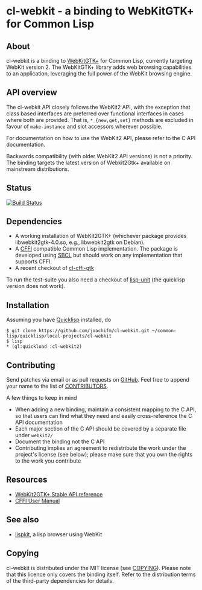 # cl-webkit - a binding to WebKitGTK+ for Common Lisp

## About
cl-webkit is a binding to [WebKitGTK+] for Common Lisp, currently
targeting WebKit version 2.
The WebKitGTK+ library adds web browsing capabilities to an application,
leveraging the full power of the WebKit browsing engine.

[WebKitGTK+]: http://webkitgtk.org/

## API overview
The cl-webkit API closely follows the WebKit2 API, with the exception that
class based interfaces are preferred over functional interfaces in cases
where both are provided.
That is, `*_{new,get,set}` methods are excluded in favour of `make-instance`
and slot accessors wherever possible.

For documentation on how to use the WebKit2 API, please refer to the C API
documentation.

Backwards compatibility (with older WebKit2 API versions) is not a priority.
The binding targets the latest version of Webkit2Gtk+ available on mainstream
distributions.

## Status
[![Build Status](https://travis-ci.org/joachifm/cl-webkit.svg?branch=master)](https://travis-ci.org/joachifm/cl-webkit)

## Dependencies
- A working installation of WebKit2GTK+ (whichever
  package provides libwebkit2gtk-4.0.so, e.g.,
  libwebkit2gtk on Debian).
- A [CFFI] compatible Common Lisp implementation.
  The package is developed using [SBCL] but should work on any
  implementation that supports CFFI.
- A recent checkout of [cl-cffi-gtk]

To run the test-suite you also need a checkout of [lisp-unit]
(the quicklisp version does not work).

[CFFI]: http://common-lisp.net/project/cffi
[cl-cffi-gtk]: https://github.com/crategus/cl-cffi-gtk.git
[lisp-unit]: https://github.com/OdonataResearchLLC/lisp-unit.git
[SBCL]: http://sbcl.org

## Installation

Assuming you have [Quicklisp] installed, do

    $ git clone https://github.com/joachifm/cl-webkit.git ~/common-lisp/quicklisp/local-projects/cl-webkit
    $ lisp
    * (ql:quickload :cl-webkit2)

[Quicklisp]: http://quicklisp.org/

## Contributing
Send patches via email or as pull requests on [GitHub].
Feel free to append your name to the list of
[CONTRIBUTORS](https://github.com/joachifm/cl-webkit/blob/master/CONTRIBUTORS).

A few things to keep in mind

- When adding a new binding, maintain a consistent mapping to the
  C API, so that users can find what they need and easily cross-reference
  the C API documentation
- Each major section of the C API should be covered by a separate file under
  `webkit2/`
- Document the binding not the C API
- Contributing implies an agreement to redistribute the work under the
  project's license (see below); please make sure that you own the rights
  to the work you contribute

[GitHub]: https://github.com/joachifm/cl-webkit

## Resources
* [WebKit2GTK+ Stable API reference](http://webkitgtk.org/reference/webkit2gtk/stable/index.html)
* [CFFI User Manual](http://common-lisp.net/project/cffi/manual/html_node/index.html)

## See also
* [lispkit](https://github.com/AeroNotix/lispkit), a lisp browser using WebKit

## Copying
cl-webkit is distributed under the MIT license
(see [COPYING](https://github.com/joachifm/cl-webkit/blob/master/COPYING)).
Please note that this licence only covers the binding itself.
Refer to the distribution terms of the third-party dependencies for
details.
